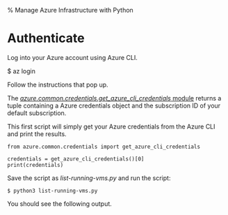 % Manage Azure Infrastructure with Python

# Authenticate

Log into your Azure account using Azure CLI.

$ az login

Follow the instructions that pop up.

The [*azure.common.credentials.get_azure_cli_credentials* module](https://docs.microsoft.com/en-us/python/api/azure-common/azure.common.credentials?view=azure-python) returns a tuple containing a Azure credentials object and the subscription ID of your default subscription.

This first script will simply get your Azure credentials from the Azure CLI and print the results.

```
from azure.common.credentials import get_azure_cli_credentials

credentials = get_azure_cli_credentials()[0]
print(credentials)
```

Save the script as *list-running-vms.py* and run the script:

```
$ python3 list-running-vms.py
```

You should see the following output.

```

```